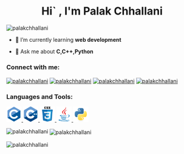 <h1 align="center">Hi` , I'm Palak Chhallani</h1>
<p align="left"> <img src="https://komarev.com/ghpvc/?username=palakchhallani&label=Profile%20views&color=0e75b6&style=flat" alt="palakchhallani" /> </p>

- 🌱 I’m currently learning **web development**

- 💬 Ask me about **C,C++,Python**

<h3 align="left">Connect with me:</h3>
<p align="left">
<a href="https://www.codechef.com/users/palakchhallani" target="blank"><img align="center" src="https://cdn.jsdelivr.net/npm/simple-icons@3.1.0/icons/codechef.svg" alt="palakchhallani" height="30" width="40" /></a>
<a href="https://www.hackerrank.com/palakchhallani" target="blank"><img align="center" src="https://raw.githubusercontent.com/rahuldkjain/github-profile-readme-generator/master/src/images/icons/Social/hackerrank.svg" alt="palakchhallani" height="30" width="40" /></a>
<a href="https://www.leetcode.com/palakchhallani" target="blank"><img align="center" src="https://raw.githubusercontent.com/rahuldkjain/github-profile-readme-generator/master/src/images/icons/Social/leet-code.svg" alt="palakchhallani" height="30" width="40" /></a>
<a href="https://auth.geeksforgeeks.org/user/palakchhallani" target="blank"><img align="center" src="https://raw.githubusercontent.com/rahuldkjain/github-profile-readme-generator/master/src/images/icons/Social/geeks-for-geeks.svg" alt="palakchhallani" height="30" width="40" /></a>
</p>

<h3 align="left">Languages and Tools:</h3>
<p align="left"> <a href="https://www.cprogramming.com/" target="_blank" rel="noreferrer"> <img src="https://raw.githubusercontent.com/devicons/devicon/master/icons/c/c-original.svg" alt="c" width="40" height="40"/> </a> <a href="https://www.w3schools.com/cpp/" target="_blank" rel="noreferrer"> <img src="https://raw.githubusercontent.com/devicons/devicon/master/icons/cplusplus/cplusplus-original.svg" alt="cplusplus" width="40" height="40"/> </a> <a href="https://www.w3schools.com/css/" target="_blank" rel="noreferrer"> <img src="https://raw.githubusercontent.com/devicons/devicon/master/icons/css3/css3-original-wordmark.svg" alt="css3" width="40" height="40"/> </a> <a href="https://www.java.com" target="_blank" rel="noreferrer"> <img src="https://raw.githubusercontent.com/devicons/devicon/master/icons/java/java-original.svg" alt="java" width="40" height="40"/> </a> <a href="https://www.python.org" target="_blank" rel="noreferrer"> <img src="https://raw.githubusercontent.com/devicons/devicon/master/icons/python/python-original.svg" alt="python" width="40" height="40"/> </a> </p>

<p><img align="left" src="https://github-readme-stats.vercel.app/api/top-langs?username=palakchhallani&show_icons=true&locale=en&layout=compact" alt="palakchhallani" /></p>

<p>&nbsp;<img align="center" src="https://github-readme-stats.vercel.app/api?username=palakchhallani&show_icons=true&locale=en" alt="palakchhallani" /></p>

<p><img align="center" src="https://github-readme-streak-stats.herokuapp.com/?user=palakchhallani&" alt="palakchhallani" /></p>
